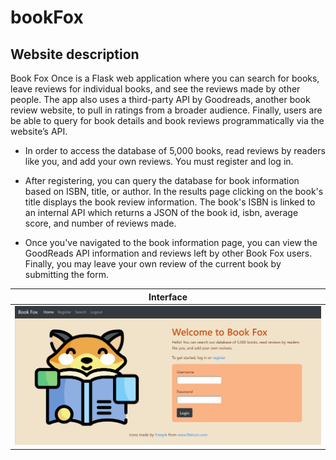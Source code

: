 # bookFox

## Website description
Book Fox Once is a Flask web application where you can search for books, leave reviews for individual books, and see the reviews made by other people. The app also uses a third-party API by Goodreads, another book review website, to pull in ratings from a broader audience. Finally, users are be able to query for book details and book reviews programmatically via the website’s API.

* In order to access the database of 5,000 books, read reviews by readers like you, and add your own reviews. You must register and log in.

* After registering, you can query the database for book information based on ISBN, title, or author. In the results page clicking on the book's title displays the book review information. The book's ISBN is linked to an internal API which returns a JSON of the book id, isbn, average score, and number of reviews made.

* Once you've navigated to the book information page, you can view the GoodReads API information and reviews left by other Book Fox users. Finally, you may leave your own review of the current book by submitting the form.


| Interface                | 
:-------------------------:|
![](/static/bookFox.gif)  |





